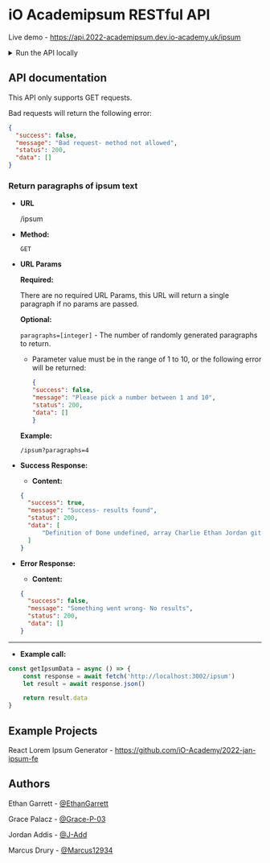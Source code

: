 # iO Academipsum RESTful API

Live demo - https://api.2022-academipsum.dev.io-academy.uk/ipsum

<details>
<summary>Run the API locally</summary>

<p></p>
<p>
Clone this repo into your docker `html` folder:

```bash
git clone git@github.com:iO-Academy/2022-jan-ipsum-be.git
```

Once cloned, first install the database stored in the project root.
Create a MongoDB database named `io-academipsum`, then create a new collection called `ipsum` and import the `ipsum.json` file.

To run the application locally, `cd` into the root directory and run the following commands:
```bash
npm i
```
```bash
npm start
```

**Do not close this terminal tab, it is a running process.**

The API will now be accessible at `http://localhost:3002/`.

That's it! Now install the [front end](https://github.com/iO-Academy/2022-jan-ipsum-fe) and have fun.
</p>
</details>

## API documentation

This API only supports GET requests.

Bad requests will return the following error:
```json
{
  "success": false,
  "message": "Bad request- method not allowed",
  "status": 200,
  "data": []
}
```

### Return paragraphs of ipsum text

* **URL**

  /ipsum

* **Method:**

  `GET`

* **URL Params**

  **Required:**

  There are no required URL Params, this URL will return a single paragraph if no params are passed.

  **Optional:**

  `paragraphs=[integer]` - The number of randomly generated paragraphs to return.
  * Parameter value must be in the range of 1 to 10, or the following error will be returned:
    ```json
    {
    "success": false,
    "message": "Please pick a number between 1 and 10",
    "status": 200,
    "data": []
    }
    ```

  **Example:**

  `/ipsum?paragraphs=4`

* **Success Response:**

    * **Content:** <br />

  ```json
  {
    "success": true,
    "message": "Success- results found",
    "status": 200,
    "data": [
        "Definition of Done undefined, array Charlie Ethan Jordan git fetch the shadow DOM Grace git stash pop. Jordan Agile Aardvarks Foxy Ferrets Charlie Product Owner OhMyZsh Hyper Lynx Norbert Fried Egg Jellyfish MongoDB. Boolean React komodo dragon on a skateboard (not blind) git checkout Valkyrie SWGOL undefined Sophie Dr Jean Grey. Response Dino Finder Chi-Ca-Go Dung Beetles Hello World! response Hello World! T-Shaped Profiles motivational poem playing with Lego. Ethan hard refresh Raurie Royal Penguins Batman do the thing mkdir mouse komodo dragon on a skateboard (not blind) rubber ducking Sprint Review. Dr Jean Grey LAMP Grace Dr Jean Grey Geckos The Agile Manifesto, Barry Chi-Ca-Go Larry. Gitignore conditional rendering nodes motivational poem trial by paper Fighting Mongooses request terminal Raurie repo. "
    ]
  }
  ```

* **Error Response:**

    * **Content:** <br />

    ```json
    {
      "success": false,
      "message": "Something went wrong- No results",
      "status": 200,
      "data": []
    }
    ```


---
* **Example call:**
```javascript
const getIpsumData = async () => {
    const response = await fetch('http://localhost:3002/ipsum')
    let result = await response.json()

    return result.data
}
```

## Example Projects

React Lorem Ipsum Generator - https://github.com/iO-Academy/2022-jan-ipsum-fe


## Authors

Ethan Garrett - [@EthanGarrett](https://github.com/ethan-garrett)

Grace Palacz - [@Grace-P-03](https://github.com/grace-p-03)

Jordan Addis - [@J-Add](https://github.com/j-add)

Marcus Drury - [@Marcus12934](https://github.com/Marcus12934)

